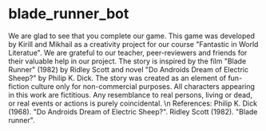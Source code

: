 # blade_runner_bot

We are glad to see that you complete our game. This game was developed by Kirill and Mikhail as a creativity project for our course "Fantastic in World Literatue". We are grateful to our teacher, peer-reviewers and friends for their valuable help in our project.
The story is inspired by the film "Blade Runner" (1982) by Ridley Scott and novel "Do Androids Dream of Electric Sheep?" by Philip K. Dick. 
The story was created as an element of fun-fiction culture only for non-commercial purposes.
All characters appearing in this work are fictitious. Any resemblance to real persons, living or dead, or real events or actions is purely coincidental. \n References: 
Philip K. Dick (1968). "Do Androids Dream of Electric Sheep?". 
Ridley Scott (1982). "Blade runner".
